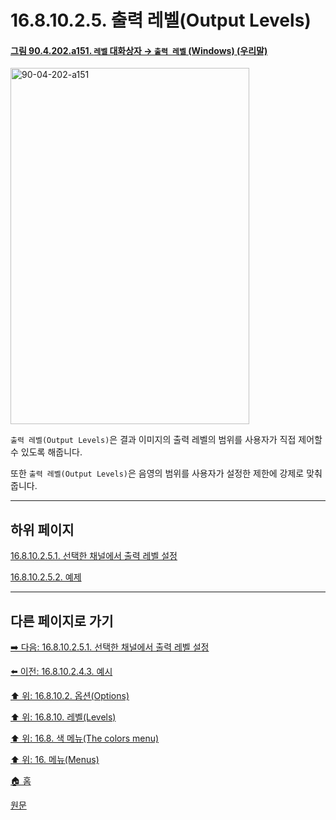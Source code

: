 # 16.8.10.2.5. 출력 레벨(Output Levels)

<a id="90-04-202-a151"></a>

#### [그림 90.4.202.a151. `레벨` 대화상자 → `출력 레벨` (Windows) (우리말)](./90-04-0202-levels.md#90-04-202-a151)
<img width="382" height="570" alt="90-04-202-a151" src="https://github.com/user-attachments/assets/97721417-a412-4201-a1b3-39061df65cea" />

`출력 레벨(Output Levels)`은 결과 이미지의 출력 레벨의 범위를 사용자가 직접 제어할 수 있도록 해줍니다.

또한 `출력 레벨(Output Levels)`은 음영의 범위를 사용자가 설정한 제한에 강제로 맞춰줍니다.

***

## 하위 페이지

[16.8.10.2.5.1. 선택한 채널에서 출력 레벨 설정](./16-08-10-02-05-01-working_with_channel.md)

[16.8.10.2.5.2. 예제](./16-08-10-02-05-02-example.md)

***

## 다른 페이지로 가기

[➡️ 다음: 16.8.10.2.5.1. 선택한 채널에서 출력 레벨 설정](./16-08-10-02-05-01-working_with_channel.md)

[⬅️ 이전: 16.8.10.2.4.3. 예시](./16-08-10-02-04-03-example.md)

[⬆️ 위: 16.8.10.2. 옵션(Options)](./16-08-10-02-00-options.md)

[⬆️ 위: 16.8.10. 레벨(Levels)](./16-08-10-00-levels.md)

[⬆️ 위: 16.8. 색 메뉴(The colors menu)](./16-08-00-the-colors-menu.md)

[⬆️ 위: 16. 메뉴(Menus)](./16-00-menus.md)

[🏠 홈](./00-home.md)

[원문](https://docs.gimp.org/2.10/ko/gimp-tool-levels.html#idm31082)